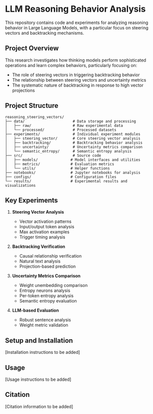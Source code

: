 # LLM Reasoning Behavior Analysis

This repository contains code and experiments for analyzing reasoning behavior in Large Language Models, with a particular focus on steering vectors and backtracking mechanisms.

## Project Overview

This research investigates how thinking models perform sophisticated operations and learn complex behaviors, particularly focusing on:
- The role of steering vectors in triggering backtracking behavior
- The relationship between steering vectors and uncertainty metrics
- The systematic nature of backtracking in response to high vector projections

## Project Structure

```
reasoning_steering_vectors/
├── data/                      # Data storage and processing
│   ├── raw/                   # Raw experimental data
│   └── processed/             # Processed datasets
├── experiments/               # Individual experiment modules
│   ├── steering_vector/       # Core steering vector analysis
│   ├── backtracking/          # Backtracking behavior analysis
│   ├── uncertainty/           # Uncertainty metrics comparison
│   └── semantic_entropy/      # Semantic entropy analysis
├── src/                       # Source code
│   ├── models/               # Model interfaces and utilities
│   ├── metrics/              # Evaluation metrics
│   └── utils/                # Helper functions
├── notebooks/                # Jupyter notebooks for analysis
├── configs/                  # Configuration files
└── results/                  # Experimental results and visualizations
```

## Key Experiments

1. **Steering Vector Analysis**
   - Vector activation patterns
   - Input/output token analysis
   - Max activation examples
   - Trigger timing analysis

2. **Backtracking Verification**
   - Causal relationship verification
   - Natural text analysis
   - Projection-based prediction

3. **Uncertainty Metrics Comparison**
   - Weight unembedding comparison
   - Entropy neurons analysis
   - Per-token entropy analysis
   - Semantic entropy evaluation

4. **LLM-based Evaluation**
   - Robust sentence analysis
   - Weight metric validation

## Setup and Installation

[Installation instructions to be added]

## Usage

[Usage instructions to be added]

## Citation

[Citation information to be added] 